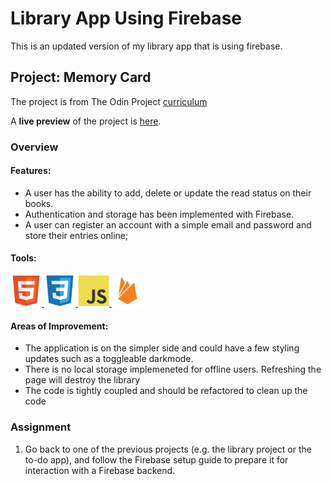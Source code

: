 # Library App Using Firebase

This is an updated version of my library app that is using firebase.

## Project: Memory Card

The project is from The Odin Project [curriculum](https://www.theodinproject.com/lessons/javascript-using-baas-for-your-back-end)

A **live preview** of the project is [here](https://lucasstinson.github.io/library-firebase).

### Overview

#### **Features:**

- A user has the ability to add, delete or update the read status on their books.
- Authentication and storage has been implemented with Firebase.
- A user can register an account with a simple email and password and store their entries online;

#### **Tools:**

<p align="left"> 
<a href="https://developer.mozilla.org/en-US/docs/Web/HTML" target="_blank"> <img src="https://raw.githubusercontent.com/devicons/devicon/master/icons/html5/html5-original.svg" alt="html5" width="50" height="50"/> </a> 
<a href="https://developer.mozilla.org/en-US/docs/Web/CSS" target="_blank"> <img src="https://raw.githubusercontent.com/devicons/devicon/master/icons/css3/css3-original.svg" alt="css3" width="50" height="50"/> </a>
<a href="https://developer.mozilla.org/en-US/docs/Web/JavaScript" target="_blank"> <img src="https://raw.githubusercontent.com/devicons/devicon/master/icons/javascript/javascript-original.svg" alt="javascript" width="50" height="50"/> </a>
<a href="https://firebase.google.com/" target="_blank"> <img src="https://raw.githubusercontent.com/devicons/devicon/1119b9f84c0290e0f0b38982099a2bd027a48bf1/icons/firebase/firebase-plain.svg" alt="firebase" width="50" height="50"/> </a>
</p>

#### **Areas of Improvement:**

- The application is on the simpler side and could have a few styling updates such as a toggleable darkmode.
- There is no local storage implemeneted for offline users. Refreshing the page will destroy the library
- The code is tightly coupled and should be refactored to clean up the code

### Assignment

1. Go back to one of the previous projects (e.g. the library project or the to-do app), and follow the Firebase setup guide to prepare it for interaction with a Firebase backend.

